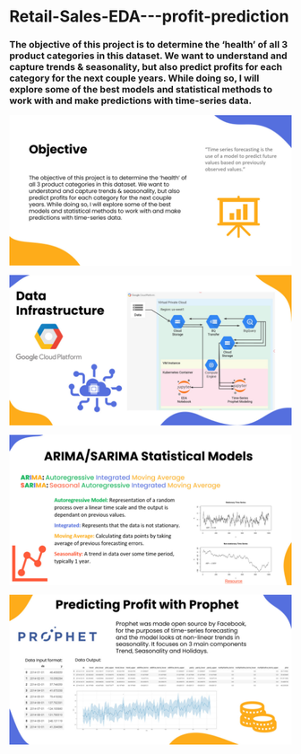 # Retail-Sales-EDA---profit-prediction

### The objective of this project is to determine the ‘health’ of all 3 product categories in this dataset. We want to understand and capture trends & seasonality, but also predict profits for each category for the next couple years. While doing so, I will explore some of the best models and statistical methods to work with and make predictions with time-series data.

![Objective](https://github.com/Manny-Brar/Retail-Sales-EDA---profit-prediction/blob/main/bandicam%202021-01-26%2016-23-10-078.jpg)

![Data Infrastructure](https://github.com/Manny-Brar/Retail-Sales-EDA---profit-prediction/blob/main/bandicam%202021-01-26%2016-23-24-215.jpg)

![SARIMA Model](https://github.com/Manny-Brar/Retail-Sales-EDA---profit-prediction/blob/main/bandicam%202021-01-26%2016-24-06-702.jpg)

![Prophet Model](https://github.com/Manny-Brar/Retail-Sales-EDA---profit-prediction/blob/main/bandicam%202021-01-26%2016-24-27-400.jpg)


